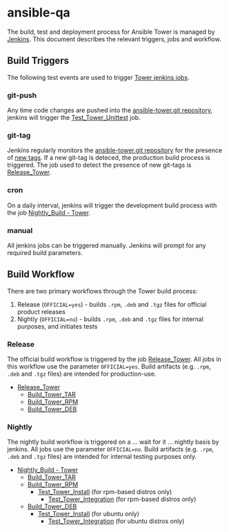 # ansible-qa

The build, test and deployment process for Ansible Tower is managed by [Jenkins](http://50.116.42.103).  This document describes the relevant triggers, jobs and workflow.

## Build Triggers

The following test events are used to trigger [Tower jenkins jobs](http://50.116.42.103/view/Tower/).

### git-push

Any time code changes are pushed into the [ansible-tower.git repository](https://github.com/ansible/ansible-tower), jenkins will trigger the [Test_Tower_Unittest](http://50.116.42.103/view/Tower/job/Test_Tower_Unittest/) job.

### git-tag

Jenkins regularly monitors the [ansible-tower.git repository](https://github.com/ansible/ansible-tower) for the presence of [new tags](https://github.com/ansible/ansible-tower/releases).  If a new git-tag is deteced, the production build process is triggered.  The job used to detect the presence of new git-tags is [Release_Tower](http://50.116.42.103/view/Tower/job/Release_Tower/).

### cron

On a daily interval, jenkins will trigger the development build process with the job [Nightly_Build - Tower](http://50.116.42.103/view/Tower/job/Nightly%20Build%20-%20Tower/).

### manual

All jenkins jobs can be triggered manually.  Jenkins will prompt for any required build parameters.

## Build Workflow

There are two primary workflows through the Tower build process:
 1. Release (`OFFICIAL=yes`) - builds `.rpm`, `.deb` and `.tgz` files for official product releases
 1. Nightly (`OFFICIAL=no`) - builds `.rpm`, `.deb` and `.tgz` files for internal purposes, and initiates tests

### Release

The official build workflow is triggered by the job [Release_Tower](http://50.116.42.103/view/Tower/job/Release_Tower/).  All jobs in this workflow use the parameter `OFFICIAL=yes`.  Build artifacts (e.g. `.rpm`, `.deb` and `.tgz` files) are intended for production-use.

* [Release_Tower](http://50.116.42.103/view/Tower/job/Release_Tower/)
  * [Build_Tower_TAR](http://50.116.42.103/view/Tower/job/Build_Tower_TAR/)
  * [Build_Tower_RPM](http://50.116.42.103/view/Tower/job/Build_Tower_RPM/)
  * [Build_Tower_DEB](http://50.116.42.103/view/Tower/job/Build_Tower_DEB/)

### Nightly

The nightly build workflow is triggered on a ... wait for it ... nightly basis by jenkins.  All jobs use the parameter `OFFICIAL=no`.  Build artifacts (e.g. `.rpm`, `.deb` and `.tgz` files) are intended for internal testing purposes only.

* [Nightly_Build - Tower](http://50.116.42.103/view/Tower/job/Nightly%20Build%20-%20Tower/)
  * [Build_Tower_TAR](http://50.116.42.103/view/Tower/job/Build_Tower_TAR/)
  * [Build_Tower_RPM](http://50.116.42.103/view/Tower/job/Build_Tower_RPM/)
    * [Test_Tower_Install](http://50.116.42.103/view/Tower/job/Test_Tower_Install) (for rpm-based distros only)
      * [Test_Tower_Integration](http://50.116.42.103/view/Tower/job/Test_Tower_Integration) (for rpm-based distros only)
  * [Build_Tower_DEB](http://50.116.42.103/view/Tower/job/Build_Tower_DEB/)
    * [Test_Tower_Install](http://50.116.42.103/view/Tower/job/Test_Tower_Install) (for ubuntu only)
      * [Test_Tower_Integration](http://50.116.42.103/view/Tower/job/Test_Tower_Integration) (for ubuntu distros only)

